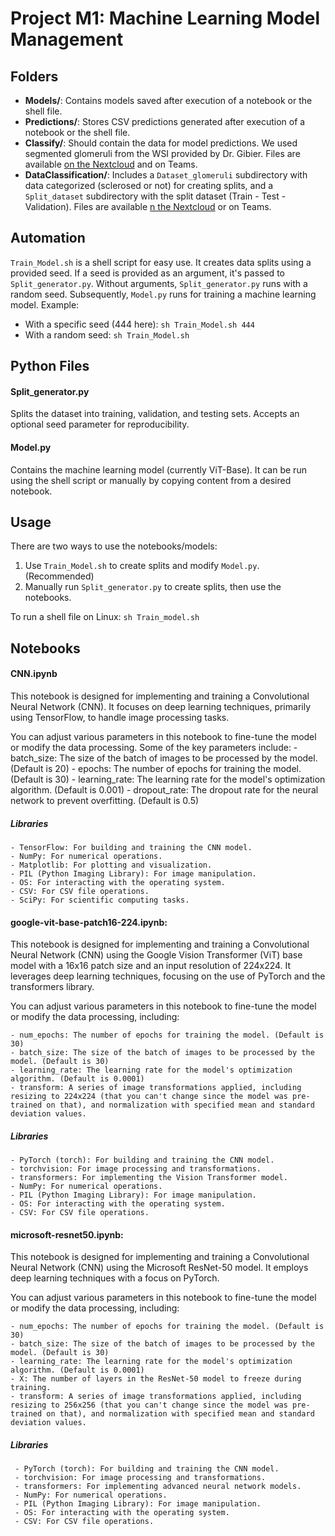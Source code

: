 # Project M1: Machine Learning Model Management

## Folders

* **Models/**: Contains models saved after execution of a notebook or the shell file.
* **Predictions/**: Stores CSV predictions generated after execution of a notebook or the shell file.
* **Classify/**: Should contain the data for model predictions. We used segmented glomeruli from the WSI provided by Dr. Gibier. Files are available [on the Nextcloud](https://nextcloud.dobial.com/s/YEFbFN3NyFnegiA) and on Teams.
* **DataClassification/**: Includes a `Dataset_glomeruli` subdirectory with data categorized (sclerosed or not) for creating splits, and a `Split_dataset` subdirectory with the split dataset (Train - Test - Validation). Files are available [n the Nextcloud](https://nextcloud.dobial.com/s/qd2QGrw7dZAJw7p) or on Teams.

## Automation

`Train_Model.sh` is a shell script for easy use. It creates data splits using a provided seed. If a seed is provided as an argument, it's passed to `Split_generator.py`. Without arguments, `Split_generator.py` runs with a random seed. Subsequently, `Model.py` runs for training a machine learning model.
Example:

- With a specific seed (444 here): `sh Train_Model.sh 444`
- With a random seed: `sh Train_Model.sh`

## Python Files

#### Split_generator.py

Splits the dataset into training, validation, and testing sets. Accepts an optional seed parameter for reproducibility.

#### Model.py

Contains the machine learning model (currently ViT-Base). It can be run using the shell script or manually by copying content from a desired notebook.

## Usage

There are two ways to use the notebooks/models:

1. Use `Train_Model.sh` to create splits and modify `Model.py`. (Recommended)
2. Manually run `Split_generator.py` to create splits, then use the notebooks.

To run a shell file on Linux: `sh Train_model.sh`

## Notebooks

#### CNN.ipynb

This notebook is designed for implementing and training a Convolutional Neural Network (CNN). It focuses on deep learning techniques, primarily using TensorFlow, to handle image processing tasks.

You can adjust various parameters in this notebook to fine-tune the model or modify the data processing. Some of the key parameters include:
\- batch_size: The size of the batch of images to be processed by the model. (Default is 20)
\- epochs: The number of epochs for training the model. (Default is 30)
\- learning_rate: The learning rate for the model's optimization algorithm. (Default is 0.001)
\- dropout_rate: The dropout rate for the neural network to prevent overfitting. (Default is 0.5)

##### Libraries

```
- TensorFlow: For building and training the CNN model.
- NumPy: For numerical operations.
- Matplotlib: For plotting and visualization.
- PIL (Python Imaging Library): For image manipulation.
- OS: For interacting with the operating system.
- CSV: For CSV file operations.
- SciPy: For scientific computing tasks.
```

#### google-vit-base-patch16-224.ipynb:

This notebook is designed for implementing and training a Convolutional Neural Network (CNN) using the Google Vision Transformer (ViT) base model with a 16x16 patch size and an input resolution of 224x224. It leverages deep learning techniques, focusing on the use of PyTorch and the transformers library.

You can adjust various parameters in this notebook to fine-tune the model or modify the data processing, including:

```
- num_epochs: The number of epochs for training the model. (Default is 30)
- batch_size: The size of the batch of images to be processed by the model. (Default is 30)
- learning_rate: The learning rate for the model's optimization algorithm. (Default is 0.0001)
- transform: A series of image transformations applied, including resizing to 224x224 (that you can't change since the model was pre-trained on that), and normalization with specified mean and standard deviation values.
```

##### Libraries

```
- PyTorch (torch): For building and training the CNN model.
- torchvision: For image processing and transformations.
- transformers: For implementing the Vision Transformer model.
- NumPy: For numerical operations.
- PIL (Python Imaging Library): For image manipulation.
- OS: For interacting with the operating system.
- CSV: For CSV file operations.
```

#### microsoft-resnet50.ipynb:

This notebook is designed for implementing and training a Convolutional Neural Network (CNN) using the Microsoft ResNet-50 model. It employs deep learning techniques with a focus on PyTorch.

You can adjust various parameters in this notebook to fine-tune the model or modify the data processing, including:

```
- num_epochs: The number of epochs for training the model. (Default is 30)
- batch_size: The size of the batch of images to be processed by the model. (Default is 30)
- learning_rate: The learning rate for the model's optimization algorithm. (Default is 0.0001)
- X: The number of layers in the ResNet-50 model to freeze during training.
- transform: A series of image transformations applied, including resizing to 256x256 (that you can't change since the model was pre-trained on that), and normalization with specified mean and standard deviation values.
```

##### Libraries

```
 - PyTorch (torch): For building and training the CNN model.
 - torchvision: For image processing and transformations.
 - transformers: For implementing advanced neural network models.
 - NumPy: For numerical operations.
 - PIL (Python Imaging Library): For image manipulation.
 - OS: For interacting with the operating system.
 - CSV: For CSV file operations.
```